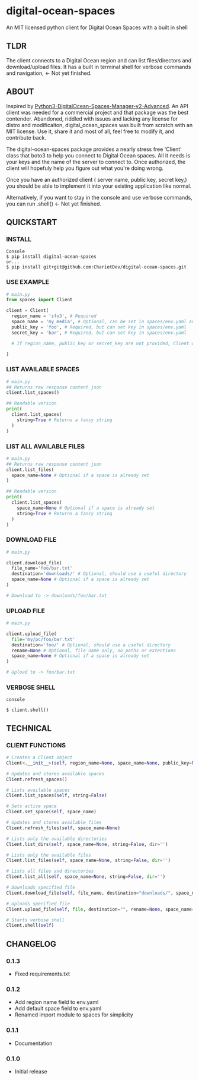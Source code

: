 # digital-ocean-spaces
An MIT licensed python client for Digital Ocean Spaces with a built in shell

## TLDR
The client connects to a Digital Ocean region and can list files/directors and download/upload files.
It has a built in terminal shell for verbose commands and navigation, <- Not yet finished.

## ABOUT
Inspired by [Python3-DigitalOcean-Spaces-Manager-v2-Advanced](https://github.com/Mashoud123/Python3-DigitalOcean-Spaces-Manager-v2-Advanced). An API client was needed for a commercial project and that package was the best contender. Abandoned, riddled with issues and lacking any license for distro and modificaiton, digital_ocean_spaces was built from scratch with an MIT license. Use it, share it and most of all, feel free to modify it, and contribute back.

The digital-ocean-spaces package provides a nearly stress free 'Client' class that boto3 to help you connect to Digital Ocean spaces. All it needs is your keys and the name of the server to connect to. Once authorized, the client will hopefuly help you figure out what you're doing wrong.

Once you have an authorized client ( server name, public key, secret key,) you should be able to implement it into your existing application like normal.

Alternatively, if you want to stay in the console and use verbose commands, you can run <Client>.shell() <- Not yet finished.
                                                                                                            
## QUICKSTART

### INSTALL
```console
Console
$ pip install digital-ocean-spaces
or...
$ pip install git+git@github.com:ChariotDev/digital-ocean-spaces.git
```

### USE EXAMPLE
```py
# main.py
from spaces import Client

client = Client(
  region_name = 'sfo3', # Required
  space_name = 'my_media', # Optional, can be set in spaces/env.yaml and/or be updated with <client>.set_space(space_name)
  public_key = 'foo', # Required, but can set key in spaces/env.yaml                                                                         
  secret_key = 'bar', # Required, but can set key in spaces/env.yaml

  # If region_name, public_key or secret_key are not provided, Client will override all values

)
```

### LIST AVAILABLE SPACES
```py
# main.py
## Returns raw response content json
client.list_spaces()

## Readable version
print(
  client.list_spaces(
    string=True # Returns a fancy string
  )
)
```

### LIST ALL AVAILABLE FILES
```py
# main.py
## Returns raw response content json
client.list_files(
  space_name=None # Optional if a space is already set
)

## Readable version
print(
  client.list_spaces(
    space_name=None # Optional if a space is already set
    string=True # Returns a fancy string
  )
)
```

### DOWNLOAD FILE
```py
# main.py

client.download_file(
  file_name='foo/bar.txt'
  destination='downloads/' # Optional, should use a useful directory
  space_name=None # Optional if a space is already set
)

# Download to -> downloads/foo/bar.txt

```

### UPLOAD FILE
```py
# main.py

client.upload_file(
  file='my/pc/foo/bar.txt'
  destination='foo/' # Optional, should use a useful directory
  rename=None # Optional, file name only, no paths or extentions
  space_name=None # Optional if a space is already set
)

# Upload to -> foo/bar.txt
```

### VERBOSE SHELL

```console
console

$ client.shell()
```

## TECHNICAL

### CLIENT FUNCTIONS

```py
# Creates a Client object
Client<.__init__>(self, region_name=None, space_name=None, public_key=None, secret_key=None)
```

```py
# Updates and stores available spaces
Client.refresh_spaces()
```
```py
# Lists available spaces
Client.list_spaces(self, string=False)
```
```py
# Sets active space
Client.set_space(self, space_name)
```
```py
# Updates and stores available files
Client.refresh_files(self, space_name=None)
```
```py
# Lists only the available directories
Client.list_dirs(self, space_name=None, string=False, dir='')
```
```py
# Lists only the available files
Client.list_files(self, space_name=None, string=False, dir='')
```
```py
# Lists all files and directories
Client.list_all(self, space_name=None, string=False, dir='')
```
```py
# Downloads specified file
Client.download_file(self, file_name, destination="downloads/", space_name=None)
```
```py
# Uploads specified file
Client.upload_file(self, file, destination="", rename=None, space_name=None )
```
```py
# Starts verbose shell
Client.shell(self)
```

## CHANGELOG

### 0.1.3
- Fixed requirements.txt

### 0.1.2
- Add region name field to env.yaml
- Add default space field to env.yaml
- Renamed import module to spaces for simplicity

### 0.1.1
- Documentation

### 0.1.0
- Initial release

